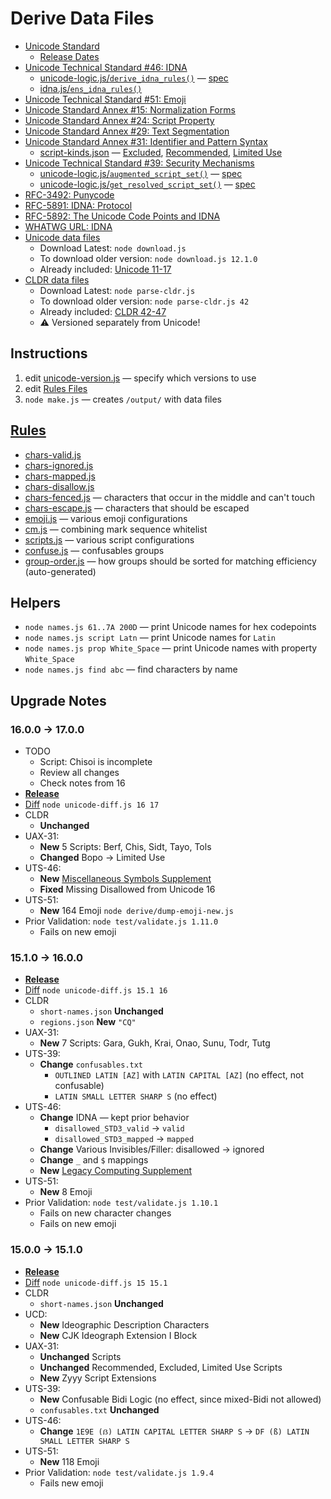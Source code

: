 # Derive Data Files

* [Unicode Standard](https://www.unicode.org/versions/latest/)
	* [Release Dates](https://www.unicode.org/history/publicationdates.html#Release_Dates)
* [Unicode Technical Standard #46: IDNA](https://www.unicode.org/reports/tr46/)
	* [unicode-logic.js/`derive_idna_rules()`](./unicode-logic.js#L581) — [spec](https://unicode.org/reports/tr46/#Implementation_Notes)
	* [idna.js/`ens_idna_rules()`](./idna.js)
* [Unicode Technical Standard #51: Emoji](https://www.unicode.org/reports/tr51/)
* [Unicode Standard Annex #15: Normalization Forms](https://unicode.org/reports/tr15/)
* [Unicode Standard Annex #24: Script Property](https://www.unicode.org/reports/tr24/)
* [Unicode Standard Annex #29: Text Segmentation](https://unicode.org/reports/tr29/)
* [Unicode Standard Annex #31: Identifier and Pattern Syntax](https://www.unicode.org/reports/tr31/)
	* [script-kinds.json](./data/15.1.0/scripts-kinds.json) — [Excluded](https://www.unicode.org/reports/tr31/#Table_Candidate_Characters_for_Exclusion_from_Identifiers), [Recommended](https://www.unicode.org/reports/tr31/#Table_Recommended_Scripts), [Limited Use](https://www.unicode.org/reports/tr31/#Table_Limited_Use_Scripts)
* [Unicode Technical Standard #39: Security Mechanisms](https://www.unicode.org/reports/tr39/)
	* [unicode-logic.js/`augmented_script_set()`](./unicode-logic.js#L15) — [spec](https://www.unicode.org/reports/tr39/#def-augmented-script-set)
	* [unicode-logic.js/`get_resolved_script_set()`](./unicode-logic.js#L347) — [spec](https://www.unicode.org/reports/tr39/#def-resolved-script-set)
* [RFC-3492: Punycode](https://datatracker.ietf.org/doc/html/rfc3492)
* [RFC-5891: IDNA: Protocol](https://datatracker.ietf.org/doc/html/rfc5891) 
* [RFC-5892: The Unicode Code Points and IDNA](https://datatracker.ietf.org/doc/html/rfc5892)
* [WHATWG URL: IDNA](https://url.spec.whatwg.org/#idna)
* [Unicode data files](https://www.unicode.org/Public/)
	* Download Latest: `node download.js` 
	* To download older version: `node download.js 12.1.0` 
	* Already included: [Unicode 11-17](./data/)
* [CLDR data files](https://github.com/unicode-org/cldr)
	* Download Latest: `node parse-cldr.js`
	* To download older version: `node parse-cldr.js 42` 
	* Already included: [CLDR 42-47](./data/)
	* ⚠️ Versioned separately from Unicode!

## Instructions

1. edit [unicode-version.js](./unicode-version.js) — specify which versions to use
1. edit [Rules Files](./rules/)
1. `node make.js` — creates `/output/` with data files

## [Rules](./rules/)

* [chars-valid.js](./rules/chars-valid.js)
* [chars-ignored.js](./rules/chars-ignored.js)
* [chars-mapped.js](./rules/chars-mapped.js)
* [chars-disallow.js](./rules/chars-disallow.js) 
* [chars-fenced.js](./rules/chars-fenced.js) — characters that occur in the middle and can't touch
* [chars-escape.js](./rules/chars-escape.js) — characters that should be escaped
* [emoji.js](./rules/emoji.js) — various emoji configurations
* [cm.js](./rules/cm.js) — combining mark sequence whitelist
* [scripts.js](./rules/scripts.js) — various script configurations
* [confuse.js](./rules/confuse.js) — confusables groups
* [group-order.js](./rules/group-order.js) — how groups should be sorted for matching efficiency (auto-generated)

## Helpers

* `node names.js 61..7A 200D` — print Unicode names for hex codepoints
* `node names.js script Latn` — print Unicode names for `Latin`
* `node names.js prop White_Space` — print Unicode names with property `White_Space`
* `node names.js find abc` — find characters by name

## Upgrade Notes

### 16.0.0 → 17.0.0

* TODO
	* Script: Chisoi is incomplete
	* Review all changes
	* Check notes from 16
* [**Release**](https://www.unicode.org/versions/Unicode17.0.0)
* [Diff](./diffs/16.0.0-vs-17.0.0.txt) `node unicode-diff.js 16 17`
* CLDR
	* **Unchanged**
* UAX-31: 
	* **New** 5 Scripts: Berf, Chis, Sidt, Tayo, Tols
	* **Changed** Bopo &rarr; Limited Use
* UTS-46:
	* **New** [Miscellaneous Symbols Supplement](https://www.unicode.org/charts/PDF/Unicode-17.0/U170-1CEC0.pdf)
	* **Fixed** Missing Disallowed from Unicode 16
* UTS-51:
	* **New** 164 Emoji `node derive/dump-emoji-new.js`
* Prior Validation: `node test/validate.js 1.11.0`
	* Fails on new emoji

### 15.1.0 → 16.0.0

* [**Release**](https://www.unicode.org/versions/Unicode16.0.0)
* [Diff](./diffs/15.1.0-vs-16.0.0.txt) `node unicode-diff.js 15.1 16`
* CLDR
	* `short-names.json` **Unchanged**
	* `regions.json` **New** `"CQ"`
* UAX-31: 
	* **New** 7 Scripts: Gara, Gukh, Krai, Onao, Sunu, Todr, Tutg
* UTS-39:
	* **Change** `confusables.txt`
		* `OUTLINED LATIN [AZ]` with `LATIN CAPITAL [AZ]` (no effect, not confusable)
		* `LATIN SMALL LETTER SHARP S` (no effect)
* UTS-46:
	* **Change** IDNA — kept prior behavior
		* `disallowed_STD3_valid` &rarr; `valid`
		* `disallowed_STD3_mapped` &rarr; `mapped`
	* **Change** Various Invisibles/Filler: disallowed &rarr; ignored
	* **Change** `_` and `$` mappings
	* **New** [Legacy Computing Supplement](https://www.unicode.org/charts/PDF/Unicode-16.0/U160-1CC00.pdf)
* UTS-51:
	* **New** 8 Emoji
* Prior Validation: `node test/validate.js 1.10.1` 
	* Fails on new character changes
	* Fails on new emoji

### 15.0.0 → 15.1.0

* [**Release**](https://www.unicode.org/versions/Unicode15.1.0)
* [Diff](./diffs/15.0.0-vs-15.1.0.txt) `node unicode-diff.js 15 15.1`
* CLDR
	* `short-names.json` **Unchanged**
* UCD:
	* **New** Ideographic Description Characters
	* **New** CJK Ideograph Extension I Block
* UAX-31: 
	* **Unchanged** Scripts 
	* **Unchanged** Recommended, Excluded, Limited Use Scripts
	* **New** Zyyy Script Extensions
* UTS-39: 
	* **New** Confusable Bidi Logic (no effect, since mixed-Bidi not allowed)
	* `confusables.txt` **Unchanged**
* UTS-46: 
	* **Change** `1E9E (ẞ) LATIN CAPITAL LETTER SHARP S` &rarr; `DF (ß) LATIN SMALL LETTER SHARP S`
* UTS-51:
	* **New** 118 Emoji
* Prior Validation: `node test/validate.js 1.9.4`
	* Fails new emoji
